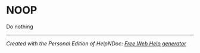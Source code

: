 # NOOP

Do nothing


***
_Created with the Personal Edition of HelpNDoc: [Free Web Help generator](<https://www.helpndoc.com>)_
